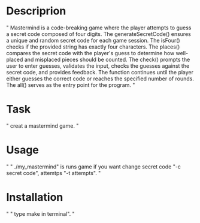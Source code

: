 # Descriprion
"
Mastermind is a code-breaking game where the player attempts to guess a secret code composed of four digits.
The generateSecretCode() ensures a unique and random secret code for each game session.
The isFour() checks if the provided string has exactly four characters.
The places() compares the secret code with the player's guess to determine how well-placed and misplaced pieces should be counted.
The check() prompts the user to enter guesses, validates the input, checks the guesses against the secret code, and provides feedback. The function continues until the player either guesses the correct code or reaches the specified number of rounds.
The all() serves as the entry point for the program. 
"
# Task
"
creat a mastermind game.
"
# Usage
"
" ./my_mastermind" is runs game if you want change secret code "-c secret code", attemtps "-t attempts".
"
# Installation
"
" type make in terminal".
"